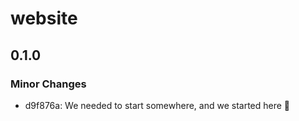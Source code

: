 # website

## 0.1.0

### Minor Changes

- d9f876a: We needed to start somewhere, and we started here 🌱
